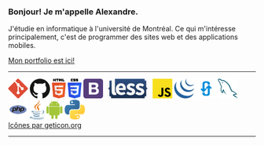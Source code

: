 <h3>Bonjour! Je m'appelle Alexandre.</h3>
<p>J'étudie en informatique à l'université de Montréal. Ce qui m'intéresse principalement, c'est de programmer des sites web et des applications mobiles.</p>
<a href="https://agilbert.dev">Mon portfolio est ici!</a>
<hr>
<div>
  <div>
    <img src='icons/git-icon.svg' alt='git icon' title='Git' height='40'/>
    <img src='icons/github-icon.svg' alt='github icon' title='Github' height='40'/>
    <img src='icons/html-5.svg' alt='html icon' title='HTML5' height='40'/>
    <img src='icons/css-3.svg' alt='css icon' title='CSS3' height='40'/>
    <img src='icons/bootstrap.svg' alt='bootstrap icon' title='Bootstrap' height='40'/>
    <img src='icons/less.svg' alt='less icon' title='Less' height='40'/>
    <img src='icons/javascript.svg' alt='javascript icon' title='Javascript' height='40'/>
    <img src='icons/jquery-icon.svg' alt='jquery icon' title='jQuery' height='40'/>
    <img src='icons/ajax.svg' alt='ajax icon' title='Ajax' height='40'/>
    <img src='icons/mysql.svg' alt='mysql icon' title='MySQL' height='40'/>
    <img src='icons/php.svg' alt='php icon' title='PHP' height='40'/>
    <img src='icons/java.svg' alt='java icon' title='Java' height='40'/>
    <img src='icons/android-icon.svg' alt='android icon' title='Android' height='40'/>
    <img src='icons/python.svg' alt='python icon' title='Python' height='40'/>
  </div>
  <a href="https://github.com/get-icon/geticon">Icônes par geticon.org</a>
</div><hr>

<p>
</p>
